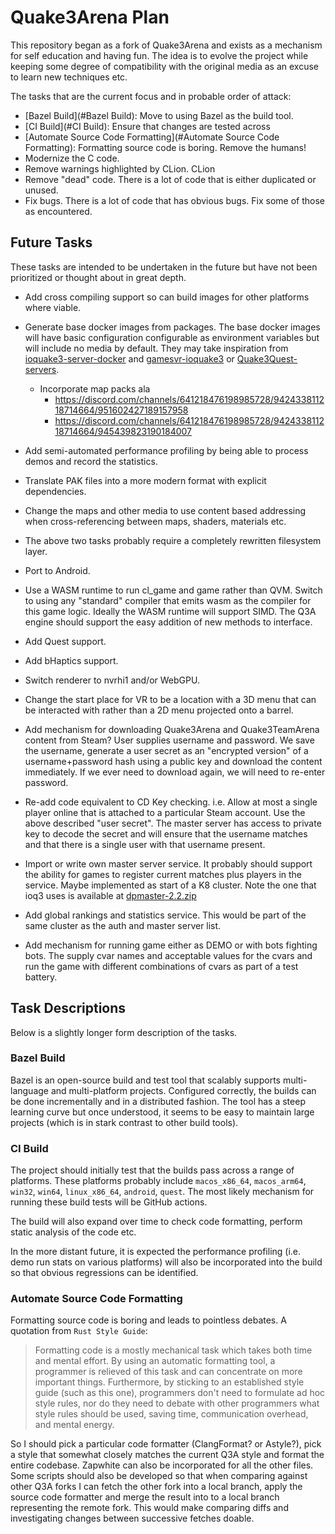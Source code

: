 # Quake3Arena Plan

This repository began as a fork of Quake3Arena and exists as a mechanism for self education and having fun.
The idea is to evolve the project while keeping some degree of compatibility with the original media as an
excuse to learn new techniques etc.

The tasks that are the current focus and in probable order of attack:

* [Bazel Build](#Bazel Build): Move to using Bazel as the build tool.
* [CI Build](#CI Build):  Ensure that changes are tested across 
* [Automate Source Code Formatting](#Automate Source Code Formatting): Formatting source code is boring. Remove the humans!
* Modernize the C code.
* Remove warnings highlighted by CLion. CLion
* Remove "dead" code. There is a lot of code that is either duplicated or unused. 
* Fix bugs. There is a lot of code that has obvious bugs. Fix some of those as encountered.

## Future Tasks

These tasks are intended to be undertaken in the future but have not been prioritized or thought about in great depth.

* Add cross compiling support so can build images for other platforms where viable.
* Generate base docker images from packages. The base docker images will have basic configuration configurable as environment variables but will include no media by default. They may take inspiration from [ioquake3-server-docker](https://github.com/MarioVilas/ioquake3-server-docker) and [gamesvr-ioquake3](https://github.com/LacledesLAN/gamesvr-ioquake3) or [Quake3Quest-servers](https://github.com/ceno/Quake3Quest-servers).
  + Incorporate map packs ala
    - https://discord.com/channels/641218476198985728/942433811218714664/951602427189157958
    - https://discord.com/channels/641218476198985728/942433811218714664/945439823190184007

* Add semi-automated performance profiling by being able to process demos and record the statistics.
* Translate PAK files into a more modern format with explicit dependencies.
* Change the maps and other media to use content based addressing when cross-referencing between maps, shaders, materials etc.
* The above two tasks probably require a completely rewritten filesystem layer.
* Port to Android.
* Use a WASM runtime to run cl_game and game rather than QVM. Switch to using any "standard" compiler that emits wasm as the compiler for this game logic. Ideally the WASM runtime will support SIMD. The Q3A engine should support the easy addition of new methods to interface.
* Add Quest support.
* Add bHaptics support.
* Switch renderer to nvrhi1 and/or WebGPU.
* Change the start place for VR to be a location with a 3D menu that can be interacted with rather than a 2D menu projected onto a barrel.
* Add mechanism for downloading Quake3Arena and Quake3TeamArena content from Steam? User supplies username and password. We save the username, generate a user secret as an "encrypted version" of a username+password hash using a public key and download the content immediately. If we ever need to download again, we will need to re-enter password.
* Re-add code equivalent to CD Key checking. i.e. Allow at most a single player online that is attached to a particular Steam account. Use the above described "user secret". The master server has access to private key to decode the secret and will ensure that the username matches and that there is a single user with that username present.
* Import or write own master server service. It probably should support the ability for games to register current matches plus players in the service. Maybe implemented as start of a K8 cluster. Note the one that ioq3 uses is available at [dpmaster-2.2.zip](http://icculus.org/twilight/darkplaces/files/dpmaster-2.2.zip)
* Add global rankings and statistics service. This would be part of the same cluster as the auth and master server list.
* Add mechanism for running game either as DEMO or with bots fighting bots. The supply cvar names and acceptable values for the cvars and run the game with different combinations of cvars as part of a test battery. 

## Task Descriptions

Below is a slightly longer form description of the tasks.

### Bazel Build

Bazel is an open-source build and test tool that scalably supports multi-language and multi-platform projects.
Configured correctly, the builds can be done incrementally and in a distributed fashion. The tool has a steep
learning curve but once understood, it seems to be easy to maintain large projects (which is in stark contrast
to other build tools).  

### CI Build

The project should initially test that the builds pass across a range of platforms. These platforms probably include  `macos_x86_64`, `macos_arm64`, `win32`, `win64`, `linux_x86_64`, `android`, `quest`. The most likely mechanism for running these build tests will be GitHub actions.

The build will also expand over time to check code formatting, perform static analysis of the code etc. 

In the more distant future, it is expected the performance profiling (i.e. demo run stats on various platforms) will
also be incorporated into the build so that obvious regressions can be identified.

### Automate Source Code Formatting

Formatting source code is boring and leads to pointless debates. A quotation from `Rust Style Guide`:

> Formatting code is a mostly mechanical task which takes both time and mental effort. By using an automatic formatting tool, a programmer is relieved of this task and can concentrate on more important things. Furthermore, by sticking to an established style guide (such as this one), programmers don't need to formulate ad hoc style rules, nor do they need to debate with other programmers what style rules should be used, saving time, communication overhead, and mental energy.

So I should pick a particular code formatter (ClangFormat? or Astyle?), pick a style that somewhat closely matches the current Q3A style and format the entire codebase. Zapwhite can also be incorporated for all the other files. Some scripts should also be developed so that when comparing against other Q3A forks I can fetch the other fork into a local branch, apply the source code formatter and merge the result into to a local branch representing the remote fork. This would make comparing diffs and investigating changes between successive fetches doable. 
